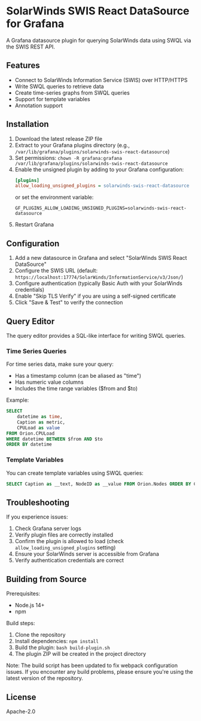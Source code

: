 # SolarWinds SWIS React DataSource for Grafana

A Grafana datasource plugin for querying SolarWinds data using SWQL via the SWIS REST API.

## Features

- Connect to SolarWinds Information Service (SWIS) over HTTP/HTTPS
- Write SWQL queries to retrieve data
- Create time-series graphs from SWQL queries
- Support for template variables
- Annotation support

## Installation

1. Download the latest release ZIP file
2. Extract to your Grafana plugins directory (e.g., `/var/lib/grafana/plugins/solarwinds-swis-react-datasource`)
3. Set permissions: `chown -R grafana:grafana /var/lib/grafana/plugins/solarwinds-swis-react-datasource`
4. Enable the unsigned plugin by adding to your Grafana configuration:
   ```ini
   [plugins]
   allow_loading_unsigned_plugins = solarwinds-swis-react-datasource
   ```
   or set the environment variable:
   ```
   GF_PLUGINS_ALLOW_LOADING_UNSIGNED_PLUGINS=solarwinds-swis-react-datasource
   ```
5. Restart Grafana

## Configuration

1. Add a new datasource in Grafana and select "SolarWinds SWIS React DataSource"
2. Configure the SWIS URL (default: `https://localhost:17774/SolarWinds/InformationService/v3/Json/`)
3. Configure authentication (typically Basic Auth with your SolarWinds credentials)
4. Enable "Skip TLS Verify" if you are using a self-signed certificate
5. Click "Save & Test" to verify the connection

## Query Editor

The query editor provides a SQL-like interface for writing SWQL queries.

### Time Series Queries

For time series data, make sure your query:
- Has a timestamp column (can be aliased as "time")
- Has numeric value columns
- Includes the time range variables ($from and $to)

Example:
```sql
SELECT 
    datetime as time, 
    Caption as metric,
    CPULoad as value
FROM Orion.CPULoad
WHERE datetime BETWEEN $from AND $to
ORDER BY datetime
```

### Template Variables

You can create template variables using SWQL queries:

```sql
SELECT Caption as __text, NodeID as __value FROM Orion.Nodes ORDER BY Caption
```

## Troubleshooting

If you experience issues:

1. Check Grafana server logs
2. Verify plugin files are correctly installed
3. Confirm the plugin is allowed to load (check `allow_loading_unsigned_plugins` setting)
4. Ensure your SolarWinds server is accessible from Grafana
5. Verify authentication credentials are correct

## Building from Source

Prerequisites:
- Node.js 14+
- npm

Build steps:
1. Clone the repository
2. Install dependencies: `npm install`
3. Build the plugin: `bash build-plugin.sh`
4. The plugin ZIP will be created in the project directory

Note: The build script has been updated to fix webpack configuration issues. If you encounter any build problems, please ensure you're using the latest version of the repository.

## License

Apache-2.0